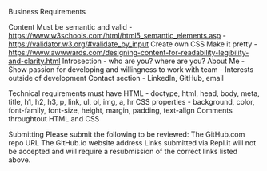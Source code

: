 Business Requirements

Content
Must be semantic and valid
        - https://www.w3schools.com/html/html5_semantic_elements.asp
        - https://validator.w3.org/#validate_by_input
Create own CSS
Make it pretty
        - https://www.awwwards.com/designing-content-for-readability-legibility-and-clarity.html
Introsection
        - who are you? where are you?
About Me
        - Show passion for developing and willingness to work with team
        - Interests outside of development
Contact section
        - LinkedIn, GitHub, email

Technical requirements
must have HTML
        - doctype, html, head, body, meta, title, h1, h2, h3, p, link, ul, ol, img, a, hr
CSS properties
        - background, color, font-family, font-size, height, margin, padding, text-align
Comments throughtout HTML and CSS

Submitting
Please submit the following to be reviewed:
        The GitHub.com repo URL
        The GitHub.io website address
Links submitted via Repl.it will not be accepted and will require a resubmission of the correct links listed above.